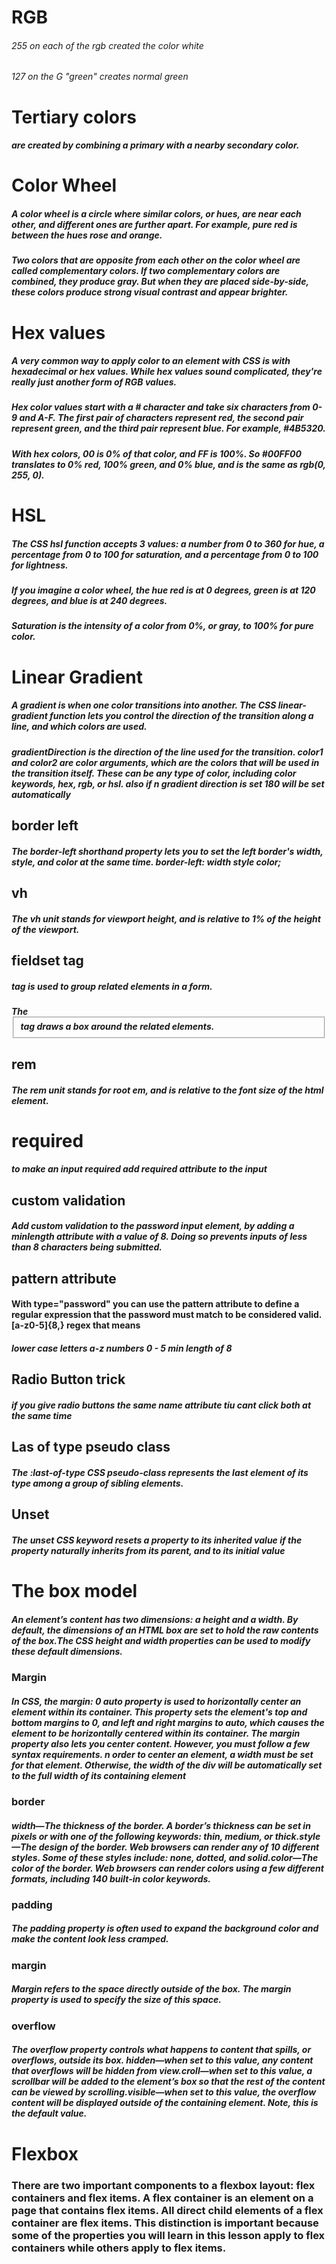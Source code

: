 # RGB

###### 255 on each of the rgb created the color white
###### 127 on the G "green" creates normal green
 

  # Tertiary colors 
  
  ##### are created by combining a primary with a nearby secondary color.

  # Color Wheel

  ##### A color wheel is a circle where similar colors, or hues, are near each other, and different ones are further apart. For example, pure red is between the hues rose and orange.

##### Two colors that are opposite from each other on the color wheel are called complementary colors. If two complementary colors are combined, they produce gray. But when they are placed side-by-side, these colors produce strong visual contrast and appear brighter.

# Hex values


##### A very common way to apply color to an element with CSS is with hexadecimal or hex values. While hex values sound complicated, they're really just another form of RGB values.

##### Hex color values start with a # character and take six characters from 0-9 and A-F. The first pair of characters represent red, the second pair represent green, and the third pair represent blue. For example, #4B5320.

##### With hex colors, 00 is 0% of that color, and FF is 100%. So #00FF00 translates to 0% red, 100% green, and 0% blue, and is the same as rgb(0, 255, 0).

# HSL

##### The CSS hsl function accepts 3 values: a number from 0 to 360 for hue, a percentage from 0 to 100 for saturation, and a percentage from 0 to 100 for lightness.

##### If you imagine a color wheel, the hue red is at 0 degrees, green is at 120 degrees, and blue is at 240 degrees.

##### Saturation is the intensity of a color from 0%, or gray, to 100% for pure color.

# Linear Gradient

##### A gradient is when one color transitions into another. The CSS linear-gradient function lets you control the direction of the transition along a line, and which colors are used.

##### gradientDirection is the direction of the line used for the transition. color1 and color2 are color arguments, which are the colors that will be used in the transition itself. These can be any type of color, including color keywords, hex, rgb, or hsl. also if n gradient direction is set 180 will be set automatically

## border left

##### The border-left shorthand property lets you to set the left border's width, style, and color at the same time. border-left: width style color;


## vh
##### The vh unit stands for viewport height, and is relative to 1% of the height of the viewport.

## fieldset tag
##### tag is used to group related elements in a form.
##### The <fieldset> tag draws a box around the related elements.

## rem
##### The rem unit stands for root em, and is relative to the font size of the html element.

# required
##### to make an input required add required attribute to the input

## custom validation
##### Add custom validation to the password input element, by adding a minlength attribute with a value of 8. Doing so prevents inputs of less than 8 characters being submitted.

## pattern attribute

#### With type="password" you can use the pattern attribute to define a regular expression that the password must match to be considered valid. [a-z0-5]{8,} regex that means
##### lower case letters a-z numbers 0 - 5 min length of 8

## Radio Button trick
##### if you give radio buttons the same name attribute tiu cant click both at the same time

## Las of type pseudo class
##### The :last-of-type CSS pseudo-class represents the last element of its type among a group of sibling elements.

## Unset

##### The unset CSS keyword resets a property to its inherited value if the property naturally inherits from its parent, and to its initial value

# The box model
##### An element’s content has two dimensions: a height and a width. By default, the dimensions of an HTML box are set to hold the raw contents of the box.The CSS height and width properties can be used to modify these default dimensions.

### Margin
##### In CSS, the margin: 0 auto property is used to horizontally center an element within its container. This property sets the element's top and bottom margins to 0, and left and right margins to auto, which causes the element to be horizontally centered within its container. The margin property also lets you center content. However, you must follow a few syntax requirements. n order to center an element, a width must be set for that element. Otherwise, the width of the div will be automatically set to the full width of its containing element

### border
##### width—The thickness of the border. A border’s thickness can be set in pixels or with one of the following keywords: thin, medium, or thick.style—The design of the border. Web browsers can render any of 10 different styles. Some of these styles include: none, dotted, and solid.color—The color of the border. Web browsers can render colors using a few different formats, including 140 built-in color keywords.

### padding
##### The padding property is often used to expand the background color and make the content look less cramped.

### margin
##### Margin refers to the space directly outside of the box. The margin property is used to specify the size of this space.

### overflow
##### The overflow property controls what happens to content that spills, or overflows, outside its box. hidden—when set to this value, any content that overflows will be hidden from view.croll—when set to this value, a scrollbar will be added to the element’s box so that the rest of the content can be viewed by scrolling.visible—when set to this value, the overflow content will be displayed outside of the containing element. Note, this is the default value.


# Flexbox
### There are two important components to a flexbox layout: flex containers and flex items. A flex container is an element on a page that contains flex items. All direct child elements of a flex container are flex items. This distinction is important because some of the properties you will learn in this lesson apply to flex containers while others apply to flex items.